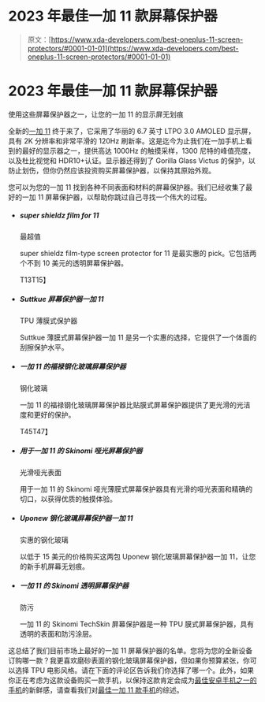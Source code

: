 # 2023 年最佳一加 11 款屏幕保护器

> 原文：[https://www.xda-developers.com/best-oneplus-11-screen-protectors/#0001-01-01](https://www.xda-developers.com/best-oneplus-11-screen-protectors/#0001-01-01)

# 2023 年最佳一加 11 款屏幕保护器

使用这些屏幕保护器之一，让您的一加 11 的显示屏无划痕

全新的[一加 11](https://www.xda-developers.com/oneplus-11/) 终于来了，它采用了华丽的 6.7 英寸 LTPO 3.0 AMOLED 显示屏，具有 2K 分辨率和非常平滑的 120Hz 刷新率。这是迄今为止我们在一加手机上看到的最好的显示器之一，提供高达 1000Hz 的触摸采样，1300 尼特的峰值亮度，以及杜比视觉和 HDR10+认证。显示器还得到了 Gorilla Glass Victus 的保护，以防止划伤，但你仍然应该投资购买屏幕保护器，以保持其原始外观。

您可以为您的一加 11 找到各种不同表面和材料的屏幕保护器。我们已经收集了最好的一加 11 屏幕保护器，以帮助你跳过自己寻找一个伟大的过程。

*   ##### super shieldz film for 11

    最超值

    super shieldz film-type screen protector for 11 是最实惠的 pick。它包括两个不到 10 美元的透明屏幕保护器。

    T13T15】
*   ##### Suttkue 屏幕保护器一加 11

    TPU 薄膜式保护器

    Suttkue 薄膜式屏幕保护器一加 11 是另一个实惠的选择，它提供了一个体面的刮擦保护水平。

*   ##### 一加 11 的福禄钢化玻璃屏幕保护器

    钢化玻璃

    一加 11 的福禄钢化玻璃屏幕保护器比贴膜式屏幕保护器提供了更光滑的光洁度和更好的保护。

    T45T47】
*   ##### 用于一加 11 的 Skinomi 哑光屏幕保护器

    光滑哑光表面

    用于一加 11 的 Skinomi 哑光薄膜式屏幕保护器具有光滑的哑光表面和精确的切口，以获得优质的触摸体验。

*   ##### Uponew 钢化玻璃屏幕保护器一加 11

    实惠的钢化玻璃

    以低于 15 美元的价格购买这两包 Uponew 钢化玻璃屏幕保护器一加 11，让您的新手机屏幕无划痕。

*   ##### 一加 11 的 Skinomi 透明屏幕保护器

    防污

    一加 11 的 Skinomi TechSkin 屏幕保护器是一种 TPU 膜式屏幕保护器，具有透明的表面和防污涂层。

这总结了我们目前市场上最好的一加 11 屏幕保护器的名单。您将为您的全新设备订购哪一款？我更喜欢磨砂表面的钢化玻璃屏幕保护器，但如果你预算紧张，你可以选择 TPU 电影风格。请在下面的评论区告诉我们你选择了哪一个。此外，如果你正在考虑为这款设备购买一款手机，以保持这款肯定会成为[最佳安卓手机之一的手机](https://www.xda-developers.com/best-android-phones/)的新鲜感，请查看我们对[最佳一加 11 款手机](https://www.xda-developers.com/best-oneplus-11-cases/)的综述。